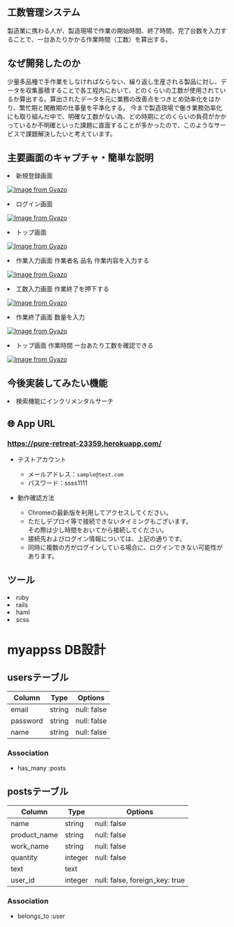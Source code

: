 ## 工数管理システム
製造業に携わる人が、製造現場で作業の開始時間、終了時間、完了台数を入力することで、一台あたりかかる作業時間（工数）を算出する。
## なぜ開発したのか
少量多品種で手作業をしなければならない、繰り返し生産される製品に対し、データを収集蓄積することで各工程内において、どのくらいの工数が使用されているか算出する。算出されたデータを元に業務の改善点をつきとめ効率化をはかり、繁忙期と閑散期の仕事量を平準化する。
今まで製造現場で働き業務効率化にも取り組んだ中で、明確な工数がない為、どの時期にどのくらいの負荷がかかっているか不明確といった課題に直面することが多かったので、このようなサービスで課題解決したいと考えています。
## 主要画面のキャプチャ・簡単な説明
<li>新規登録画面</li>

[![Image from Gyazo](https://i.gyazo.com/a24f90cc96eee2f28c4961192b9f0381.png)](https://gyazo.com/a24f90cc96eee2f28c4961192b9f0381)
<li>ログイン画面</li>

[![Image from Gyazo](https://i.gyazo.com/5f7faa98b5824ad5c4c9e918a08bdef4.png)](https://gyazo.com/5f7faa98b5824ad5c4c9e918a08bdef4)
<li>トップ画面</li>

[![Image from Gyazo](https://i.gyazo.com/77b72a4a71bf414e790046e865b083e9.png)](https://gyazo.com/77b72a4a71bf414e790046e865b083e9)
<li>作業入力画面 作業者名 品名 作業内容を入力する</li>

[![Image from Gyazo](https://i.gyazo.com/0b0afbbd96553879f4f6863ac3ff8813.png)](https://gyazo.com/0b0afbbd96553879f4f6863ac3ff8813)
<li>工数入力画面 作業終了を押下する</li>

[![Image from Gyazo](https://i.gyazo.com/b59b82c540f5e80b6921fbce345d44f5.png)](https://gyazo.com/b59b82c540f5e80b6921fbce345d44f5)
<li>作業終了画面 数量を入力</li>

[![Image from Gyazo](https://i.gyazo.com/10c1f41a84b9dbd16120a671a6178719.png)](https://gyazo.com/10c1f41a84b9dbd16120a671a6178719)
<li>トップ画面 作業時間 一台あたり工数を確認できる</li>

[![Image from Gyazo](https://i.gyazo.com/a5e846d63b58528c49355afe120007fb.png)](https://gyazo.com/a5e846d63b58528c49355afe120007fb)

## 今後実装してみたい機能
<li>検索機能にインクリメンタルサーチ</li>

## 🌐 App URL
### https://pure-retreat-23359.herokuapp.com/

* テストアカウント
  * メールアドレス：`sample@test.com`
  * パスワード：ssss1111

* 動作確認方法
  * Chromeの最新版を利用してアクセスしてください。
  * ただしデプロイ等で接続できないタイミングもございます。  
    その際は少し時間をおいてから接続してください。
  * 接続先およびログイン情報については、上記の通りです。
  * 同時に複数の方がログインしている場合に、ログインできない可能性があります。



## ツール
<li>ruby</li>
<li>rails</li>
<li>haml</li>
<li>scss</li>

# myappss DB設計
## usersテーブル
|Column|Type|Options|
|------|----|-------|
|email|string|null: false|
|password|string|null: false|
|name|string|null: false|
### Association
- has_many :posts

## postsテーブル
|Column|Type|Options|
|------|----|-------|
|name|string|null: false|
|product_name|string|null: false|
|work_name|string|null: false|
|quantity|integer|null: false|
|text|text||
|user_id|integer|null: false, foreign_key: true|
### Association
- belongs_to :user


